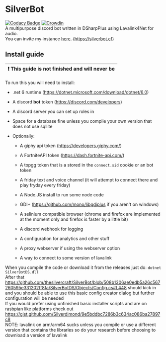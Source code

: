 # SilverBot

[![Codacy Badge](https://app.codacy.com/project/badge/Grade/b16c06e7e0d5479c976d2d09ef352b63)](https://www.codacy.com/gh/thesilvercraft/SilverCraft.SilverBot/dashboard?utm_source=github.com&amp;utm_medium=referral&amp;utm_content=thesilvercraft/SilverCraft.SilverBot&amp;utm_campaign=Badge_Grade)
[![Crowdin](https://badges.crowdin.net/silverbot/localized.svg)](https://crowdin.com/project/silverbot)  
A multipurpose discord bot written in DSharpPlus using Lavalink4Net for audio.  
~~You can invite my instance [here](https://discord.com/api/oauth2/authorize?client_id=702445582559739976&permissions=1278602326&scope=bot%20applications.commands).
(<https://silverbot.cf>)~~ 
## Install guide
| :exclamation: This guide is not finished and will never be|
|-----------------------------------------------------------|

To run this you will need to install:

-   .net 6 runtime (<https://dotnet.microsoft.com/download/dotnet/6.0>)

-   A discord **bot** token (<https://discord.com/developers>)

-   A discord server you can set up roles in

-   Space for a database fine unless you compile your own version that does not use sqllite



-   Optionally:

    -   A giphy api token (<https://developers.giphy.com/>)

    -   A FortniteAPI token (<https://dash.fortnite-api.com/>)

    -   A topgg token that is a stored in the `connect.sid` cookie or an bot token

    -   A friday text and voice channel (it will attempt to connect there and play fryday every friday)

    -   A Node.JS install to run some node code
    
    -   GDI+ (<https://github.com/mono/libgdiplus> if you aren't on windows)

    -   A selinium compatible browser (chrome and firefox are implemented at the moment only and firefox is faster by a little bit)
    
    -   A discord webhook for logging

    -   A configuration for analytics and other stuff
    -   A proxy webserver if using the webserver option
    -   A way to connect to some version of lavalink

When you compile the code or download it from the releases just do:
`dotnet SilverBotDS.dll`  
After that https://github.com/thesilvercraft/SilverBot/blob/508b1306ae0edb5a26c567260595e331202ff8fa/SilverBotDS/Objects/Config.cs#L448 should kick in and you should be able to use this basic config creator dialog but further configuration will be needed  
If you would prefer using unfinished basic installer scripts and are on rasbpian like platforms check out https://gist.github.com/Silverdimond/9e5bddbc7286b3c634ac086ba27897c8  
NOTE: lavalink on arm/arm64 sucks unless you compile or use a different version that contains the libraries so do your research before choosing to download a version of lavalink  
